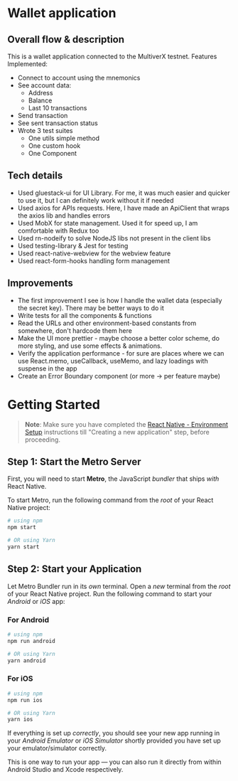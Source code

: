 # Wallet application

## Overall flow & description

This is a wallet application connected to the MultiverX testnet.
Features Implemented:
- Connect to account using the mnemonics
- See account data:
  - Address
  - Balance
  - Last 10 transactions
- Send transaction
- See sent transaction status
- Wrote 3 test suites
  - One utils simple method
  - One custom hook
  - One Component

## Tech details
- Used gluestack-ui for UI Library. For me, it was much easier and quicker to use it, but I can definitely work without it if needed
- Used axios for APIs requests. Here, I have made an ApiClient that wraps the axios lib and handles errors
- Used MobX for state management. Used it for speed up, I am comfortable with Redux too
- Used rn-nodeify to solve NodeJS libs not present in the client libs
- Used testing-library & Jest for testing
- Used react-native-webview for the webview feature
- Used react-form-hooks handling form management

## Improvements
- The first improvement I see is how I handle the wallet data (especially the secret key). There may be better ways to do it
- Write tests for all the components & functions
- Read the URLs and other environment-based constants from somewhere, don't hardcode them here
- Make the UI more prettier - maybe choose a better color scheme, do more styling, and use some effects & animations.
- Verify the application performance - for sure are places where we can use React.memo, useCallback, useMemo, and lazy loadings with suspense in the app
- Create an Error Boundary component (or more -> per feature maybe)


# Getting Started

>**Note**: Make sure you have completed the [React Native - Environment Setup](https://reactnative.dev/docs/environment-setup) instructions till "Creating a new application" step, before proceeding.

## Step 1: Start the Metro Server

First, you will need to start **Metro**, the JavaScript _bundler_ that ships _with_ React Native.

To start Metro, run the following command from the _root_ of your React Native project:

```bash
# using npm
npm start

# OR using Yarn
yarn start
```

## Step 2: Start your Application

Let Metro Bundler run in its _own_ terminal. Open a _new_ terminal from the _root_ of your React Native project. Run the following command to start your _Android_ or _iOS_ app:

### For Android

```bash
# using npm
npm run android

# OR using Yarn
yarn android
```

### For iOS

```bash
# using npm
npm run ios

# OR using Yarn
yarn ios
```

If everything is set up _correctly_, you should see your new app running in your _Android Emulator_ or _iOS Simulator_ shortly provided you have set up your emulator/simulator correctly.

This is one way to run your app — you can also run it directly from within Android Studio and Xcode respectively.

